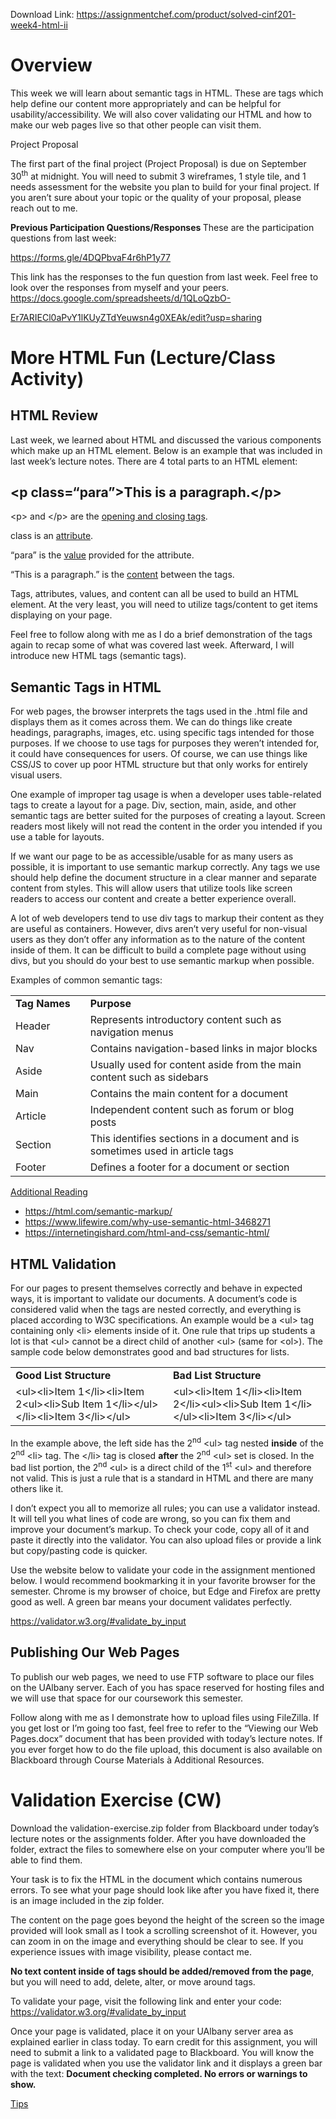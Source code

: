 Download Link: https://assignmentchef.com/product/solved-cinf201-week4-html-ii
<br>
<h1>Overview</h1>

This week we will learn about semantic tags in HTML. These are tags which help define our content more appropriately and can be helpful for usability/accessibility. We will also cover validating our HTML and how to make our web pages live so that other people can visit them.

Project Proposal

The first part of the final project (Project Proposal) is due on September 30<sup>th</sup> at midnight. You will need to submit 3 wireframes, 1 style tile, and 1 needs assessment for the website you plan to build for your final project. If you aren’t sure about your topic or the quality of your proposal, please reach out to me.




<strong>Previous Participation Questions/Responses </strong>These are the participation questions from last week:

<u>https://forms.gle/4DQPbvaF4r6hP1y77</u>




This link has the responses to the fun question from last week. Feel free to look over the responses from myself and your peers.  <u>https://docs.google.com/spreadsheets/d/1QLoQzbO-</u>

<u>Er7ARIECl0aPvY1lKUyZTdYeuwsn4g0XEAk/edit?usp=sharing</u>




<h1>More HTML Fun (Lecture/Class Activity)</h1>

<h2>HTML Review</h2>

Last week, we learned about HTML and discussed the various components which make up an HTML element. Below is an example that was included in last week’s lecture notes. There are 4 total parts to an HTML element:




<h2>&lt;p class=“para”&gt;This is a paragraph.&lt;/p&gt;</h2>




&lt;p&gt; and &lt;/p&gt; are the <u>opening and closing tags</u>.




class is an <u>attribute</u>.




“para” is the <u>value</u> provided for the attribute.




“This is a paragraph.” is the <u>content</u> between the tags.




Tags, attributes, values, and content can all be used to build an HTML element. At the very least, you will need to utilize tags/content to get items displaying on your page.




Feel free to follow along with me as I do a brief demonstration of the tags again to recap some of what was covered last week. Afterward, I will introduce new HTML tags (semantic tags).

<strong> </strong>

<h2>Semantic Tags in HTML</h2>

For web pages, the browser interprets the tags used in the .html file and displays them as it comes across them. We can do things like create headings, paragraphs, images, etc. using specific tags intended for those purposes. If we choose to use tags for purposes they weren’t intended for, it could have consequences for users. Of course, we can use things like CSS/JS to cover up poor HTML structure but that only works for entirely visual users.




One example of improper tag usage is when a developer uses table-related tags to create a layout for a page. Div, section, main, aside, and other semantic tags are better suited for the purposes of creating a layout. Screen readers most likely will not read the content in the order you intended if you use a table for layouts.




If we want our page to be as accessible/usable for as many users as possible, it is important to use semantic markup correctly. Any tags we use should help define the document structure in a clear manner and separate content from styles. This will allow users that utilize tools like screen readers to access our content and create a better experience overall.




A lot of web developers tend to use div tags to markup their content as they are useful as containers. However, divs aren’t very useful for non-visual users as they don’t offer any information as to the nature of the content inside of them. It can be difficult to build a complete page without using divs, but you should do your best to use semantic markup when possible.













Examples of common semantic tags:




<table width="623">

 <tbody>

  <tr>

   <td width="126"><strong>Tag Names </strong></td>

   <td width="498"><strong>Purpose </strong></td>

  </tr>

  <tr>

   <td width="126">Header</td>

   <td width="498">Represents introductory content such as navigation menus</td>

  </tr>

  <tr>

   <td width="126">Nav</td>

   <td width="498">Contains navigation-based links in major blocks</td>

  </tr>

  <tr>

   <td width="126">Aside</td>

   <td width="498">Usually used for content aside from the main content such as sidebars</td>

  </tr>

  <tr>

   <td width="126">Main</td>

   <td width="498">Contains the main content for a document</td>

  </tr>

  <tr>

   <td width="126">Article</td>

   <td width="498">Independent content such as forum or blog posts</td>

  </tr>

  <tr>

   <td width="126">Section</td>

   <td width="498">This identifies sections in a document and is sometimes used in article tags</td>

  </tr>

  <tr>

   <td width="126">Footer</td>

   <td width="498">Defines a footer for a document or section</td>

  </tr>

 </tbody>

</table>




<u>Additional Reading</u>

<ul>

 <li><u>https://html.com/semantic-markup/</u></li>

 <li><u>https://www.lifewire.com/why-use-semantic-html-3468271</u></li>

 <li><u>https://internetingishard.com/html-and-css/semantic-html/</u></li>

</ul>




<h2>HTML Validation</h2>

For our pages to present themselves correctly and behave in expected ways, it is important to validate our documents. A document’s code is considered valid when the tags are nested correctly, and everything is placed according to W3C specifications. An example would be a &lt;ul&gt; tag containing only &lt;li&gt; elements inside of it. One rule that trips up students a lot is that &lt;ul&gt; cannot be a direct child of another &lt;ul&gt; (same for &lt;ol&gt;). The sample code below demonstrates good and bad structures for lists.







<table width="623">

 <tbody>

  <tr>

   <td width="312"><strong>Good List Structure </strong></td>

   <td width="312"><strong>Bad List Structure </strong></td>

  </tr>

  <tr>

   <td width="312">&lt;ul&gt;&lt;li&gt;Item 1&lt;/li&gt;&lt;li&gt;Item 2&lt;ul&gt;&lt;li&gt;Sub Item 1&lt;/li&gt;&lt;/ul&gt;&lt;/li&gt;&lt;li&gt;Item 3&lt;/li&gt;&lt;/ul&gt; </td>

   <td width="312">&lt;ul&gt;&lt;li&gt;Item 1&lt;/li&gt;&lt;li&gt;Item 2&lt;/li&gt;&lt;ul&gt;&lt;li&gt;Sub Item 1&lt;/li&gt; &lt;/ul&gt;&lt;li&gt;Item 3&lt;/li&gt;&lt;/ul&gt; </td>

  </tr>

 </tbody>

</table>




In the example above, the left side has the 2<sup>nd</sup> &lt;ul&gt; tag nested <strong>inside</strong> of the 2<sup>nd</sup> &lt;li&gt; tag. The &lt;/li&gt; tag is closed <strong>after</strong> the 2<sup>nd</sup> &lt;ul&gt; set is closed. In the bad list portion, the 2<sup>nd</sup> &lt;ul&gt; is a direct child of the 1<sup>st</sup> &lt;ul&gt; and therefore not valid. This is just a rule that is a standard in HTML and there are many others like it.




I don’t expect you all to memorize all rules; you can use a validator instead. It will tell you what lines of code are wrong, so you can fix them and improve your document’s markup. To check your code, copy all of it and paste it directly into the validator. You can also upload files or provide a link but copy/pasting code is quicker.




Use the website below to validate your code in the assignment mentioned below. I would recommend bookmarking it in your favorite browser for the semester. Chrome is my browser of choice, but Edge and Firefox are pretty good as well. A green bar means your document validates perfectly.




<u>https://validator.w3.org/#validate_by_input</u>




<h2>Publishing Our Web Pages</h2>

To publish our web pages, we need to use FTP software to place our files on the UAlbany server. Each of you has space reserved for hosting files and we will use that space for our coursework this semester.




Follow along with me as I demonstrate how to upload files using FileZilla. If you get lost or I’m going too fast, feel free to refer to the “Viewing our Web Pages.docx” document that has been provided with today’s lecture notes. If you ever forget how to do the file upload, this document is also available on Blackboard through Course Materials à Additional Resources.




<h1>Validation Exercise (CW)</h1>

Download the validation-exercise.zip folder from Blackboard under today’s lecture notes or the assignments folder. After you have downloaded the folder, extract the files to somewhere else on your computer where you’ll be able to find them.

Your task is to fix the HTML in the document which contains numerous errors. To see what your page should look like after you have fixed it, there is an image included in the zip folder.

The content on the page goes beyond the height of the screen so the image provided will look small as I took a scrolling screenshot of it. However, you can zoom in on the image and everything should be clear to see. If you experience issues with image visibility, please contact me.

<strong>No text content inside of tags should be added/removed from the page</strong>, but you will need to add, delete, alter, or move around tags.

To validate your page, visit the following link and enter your code:  <u>https://validator.w3.org/#validate_by_input</u>

Once your page is validated, place it on your UAlbany server area as explained earlier in class today. To earn credit for this assignment, you will need to submit a link to a validated page to Blackboard. You will know the page is validated when you use the validator link and it displays a green bar with the text: <strong>Document checking completed. No errors or warnings to show.  </strong>

<u>Tips</u>